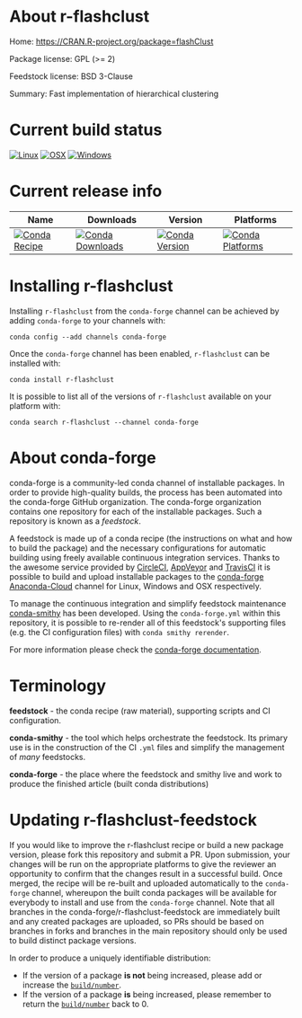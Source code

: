 About r-flashclust
==================

Home: https://CRAN.R-project.org/package=flashClust

Package license: GPL (>= 2)

Feedstock license: BSD 3-Clause

Summary: Fast implementation of hierarchical clustering



Current build status
====================

[![Linux](https://img.shields.io/circleci/project/github/conda-forge/r-flashclust-feedstock/master.svg?label=Linux)](https://circleci.com/gh/conda-forge/r-flashclust-feedstock)
[![OSX](https://img.shields.io/travis/conda-forge/r-flashclust-feedstock/master.svg?label=macOS)](https://travis-ci.org/conda-forge/r-flashclust-feedstock)
[![Windows](https://img.shields.io/appveyor/ci/conda-forge/r-flashclust-feedstock/master.svg?label=Windows)](https://ci.appveyor.com/project/conda-forge/r-flashclust-feedstock/branch/master)

Current release info
====================

| Name | Downloads | Version | Platforms |
| --- | --- | --- | --- |
| [![Conda Recipe](https://img.shields.io/badge/recipe-r--flashclust-green.svg)](https://anaconda.org/conda-forge/r-flashclust) | [![Conda Downloads](https://img.shields.io/conda/dn/conda-forge/r-flashclust.svg)](https://anaconda.org/conda-forge/r-flashclust) | [![Conda Version](https://img.shields.io/conda/vn/conda-forge/r-flashclust.svg)](https://anaconda.org/conda-forge/r-flashclust) | [![Conda Platforms](https://img.shields.io/conda/pn/conda-forge/r-flashclust.svg)](https://anaconda.org/conda-forge/r-flashclust) |

Installing r-flashclust
=======================

Installing `r-flashclust` from the `conda-forge` channel can be achieved by adding `conda-forge` to your channels with:

```
conda config --add channels conda-forge
```

Once the `conda-forge` channel has been enabled, `r-flashclust` can be installed with:

```
conda install r-flashclust
```

It is possible to list all of the versions of `r-flashclust` available on your platform with:

```
conda search r-flashclust --channel conda-forge
```


About conda-forge
=================

conda-forge is a community-led conda channel of installable packages.
In order to provide high-quality builds, the process has been automated into the
conda-forge GitHub organization. The conda-forge organization contains one repository
for each of the installable packages. Such a repository is known as a *feedstock*.

A feedstock is made up of a conda recipe (the instructions on what and how to build
the package) and the necessary configurations for automatic building using freely
available continuous integration services. Thanks to the awesome service provided by
[CircleCI](https://circleci.com/), [AppVeyor](https://www.appveyor.com/)
and [TravisCI](https://travis-ci.org/) it is possible to build and upload installable
packages to the [conda-forge](https://anaconda.org/conda-forge)
[Anaconda-Cloud](https://anaconda.org/) channel for Linux, Windows and OSX respectively.

To manage the continuous integration and simplify feedstock maintenance
[conda-smithy](https://github.com/conda-forge/conda-smithy) has been developed.
Using the ``conda-forge.yml`` within this repository, it is possible to re-render all of
this feedstock's supporting files (e.g. the CI configuration files) with ``conda smithy rerender``.

For more information please check the [conda-forge documentation](https://conda-forge.org/docs/).

Terminology
===========

**feedstock** - the conda recipe (raw material), supporting scripts and CI configuration.

**conda-smithy** - the tool which helps orchestrate the feedstock.
                   Its primary use is in the construction of the CI ``.yml`` files
                   and simplify the management of *many* feedstocks.

**conda-forge** - the place where the feedstock and smithy live and work to
                  produce the finished article (built conda distributions)


Updating r-flashclust-feedstock
===============================

If you would like to improve the r-flashclust recipe or build a new
package version, please fork this repository and submit a PR. Upon submission,
your changes will be run on the appropriate platforms to give the reviewer an
opportunity to confirm that the changes result in a successful build. Once
merged, the recipe will be re-built and uploaded automatically to the
`conda-forge` channel, whereupon the built conda packages will be available for
everybody to install and use from the `conda-forge` channel.
Note that all branches in the conda-forge/r-flashclust-feedstock are
immediately built and any created packages are uploaded, so PRs should be based
on branches in forks and branches in the main repository should only be used to
build distinct package versions.

In order to produce a uniquely identifiable distribution:
 * If the version of a package **is not** being increased, please add or increase
   the [``build/number``](https://conda.io/docs/user-guide/tasks/build-packages/define-metadata.html#build-number-and-string).
 * If the version of a package **is** being increased, please remember to return
   the [``build/number``](https://conda.io/docs/user-guide/tasks/build-packages/define-metadata.html#build-number-and-string)
   back to 0.
